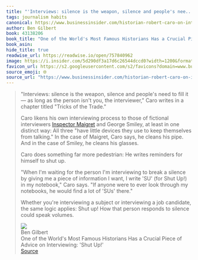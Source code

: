 ```yaml
---
title: "'Interviews: silence is the weapon, silence and people's nee..."
tags: journalism habits
canonical: https://www.businessinsider.com/historian-robert-caro-on-interviewing-2019-7?op=1
author: Ben Gilbert
book: 43138206
book_title: "One of the World's Most Famous Historians Has a Crucial Piece of Advice on Interviewing: 'Shut Up!'"
book_asin: 
hide_title: true
readwise_url: https://readwise.io/open/757840962
image: https://i.insider.com/5d290df3a17d6c26544dccd0?width=1200&format=jpeg
favicon_url: https://s2.googleusercontent.com/s2/favicons?domain=www.businessinsider.com
source_emoji: 🌐
source_url: "https://www.businessinsider.com/historian-robert-caro-on-interviewing-2019-7?op=1#:~:text=%22Interviews%3A%20silence%20is,could%20speak%20volumes."
---
```


> "Interviews: silence is the weapon, silence and people's need to fill it — as long as the person isn't you, the interviewer," Caro writes in a chapter titled "Tricks of the Trade."
> 
> Caro likens his own interviewing process to those of fictional interviewers [Inspector Maigret](https://en.wikipedia.org/wiki/Jules_Maigret) and George Smiley, at least in one distinct way: All three "have little devices they use to keep themselves from talking." In the case of Maigret, Caro says, he cleans his pipe. And in the case of Smiley, he cleans his glasses.
> 
> Caro does something far more pedestrian: He writes reminders for himself to shut up.
> 
> "When I'm waiting for the person I'm interviewing to break a silence by giving me a piece of information I want, I write 'SU' (for Shut Up!) in my notebook," Caro says. "If anyone were to ever look through my notebooks, he would find a lot of 'SUs' there."
> 
> Whether you're interviewing a subject or interviewing a job candidate, the same logic applies: Shut up! How that person responds to silence could speak volumes.
> <div class="quoteback-footer"><div class="quoteback-avatar"><img class="mini-favicon" src="https://s2.googleusercontent.com/s2/favicons?domain=www.businessinsider.com"></div><div class="quoteback-metadata"><div class="metadata-inner"><span style="display:none">FROM:</span><div aria-label="Ben Gilbert" class="quoteback-author"> Ben Gilbert</div><div aria-label="One of the World's Most Famous Historians Has a Crucial Piece of Advice on Interviewing: 'Shut Up!'" class="quoteback-title"> One of the World's Most Famous Historians Has a Crucial Piece of Advice on Interviewing: 'Shut Up!'</div></div></div><div class="quoteback-backlink"><a target="_blank" aria-label="go to the full text of this quotation" rel="noopener" href="https://www.businessinsider.com/historian-robert-caro-on-interviewing-2019-7?op=1#:~:text=%22Interviews%3A%20silence%20is,could%20speak%20volumes." class="quoteback-arrow"> Source</a></div></div>
